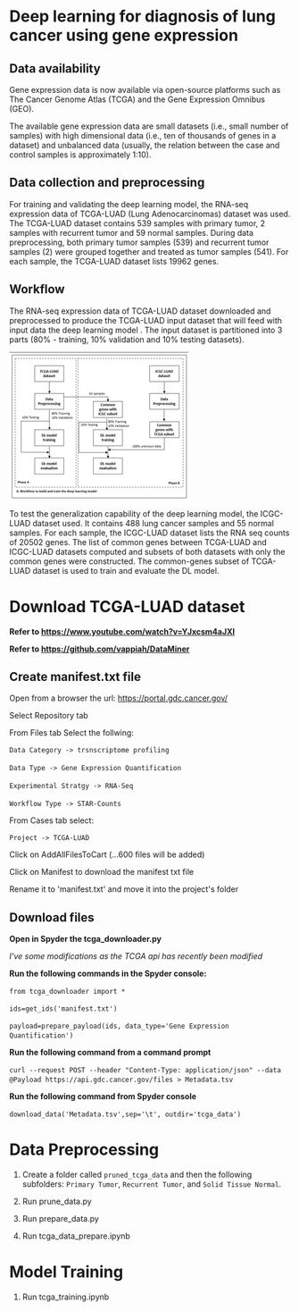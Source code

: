 

# Deep learning for diagnosis of lung cancer using gene expression

## Data availability
Gene expression data is now available via open-source platforms such as The Cancer Genome Atlas (TCGA) and the Gene Expression Omnibus (GEO).

The available gene expression data are small datasets (i.e., small number of samples) with high dimensional data (i.e., ten of thousands of genes in a dataset) and unbalanced data (usually, the relation between the case and control samples is approximately 1:10).

## Data collection and preprocessing
For training and validating the deep learning model, the RNA-seq expression data of TCGA-LUAD (Lung Adenocarcinomas) dataset  was used. The TCGA-LUAD dataset contains 539 samples with primary tumor, 2 samples with recurrent tumor and 59 normal samples. During data preprocessing, both primary tumor samples (539) and recurrent tumor samples (2) were grouped together and treated as tumor samples (541). For each sample, the TCGA-LUAD dataset lists 19962 genes.

## Workflow
The RNA-seq expression data of TCGA-LUAD dataset downloaded and preprocessed to produce the TCGA-LUAD input dataset that will feed with input data the deep learning model . The input dataset is partitioned into 3 parts (80% - training, 10% validation and 10% testing datasets).

![Alt text](image.png)

To test the generalization capability of the deep learning model, the ICGC-LUAD  dataset used. It contains 488 lung cancer samples and 55 normal samples. For each sample, the ICGC-LUAD dataset lists the RNA seq counts of 20502 genes. 
The list of common genes between TCGA-LUAD and ICGC-LUAD datasets computed and subsets of both datasets with only the common genes were constructed. The common-genes subset of TCGA-LUAD dataset is used to train and evaluate the DL model.

# Download TCGA-LUAD dataset
**Refer to https://www.youtube.com/watch?v=YJxcsm4aJXI**

**Refer to https://github.com/vappiah/DataMiner**

## Create manifest.txt file

Open from a browser the url: https://portal.gdc.cancer.gov/

Select Repository tab

From Files tab Select the follwing:

    Data Category -> trsnscriptome profiling
    
    Data Type -> Gene Expression Quantification
    
    Experimental Stratgy -> RNA-Seq
    
    Workflow Type -> STAR-Counts
    
From Cases tab select:

    Project -> TCGA-LUAD

Click on AddAllFilesToCart (...600 files will be added) 

Click on Manifest to download the manifest txt file

Rename it to 'manifest.txt' and move it into the project's folder

## Download files


**Open in Spyder the tcga_downloader.py**

*I've some modifications as the TCGA api has recently been modified*

**Run the following commands in the Spyder console:**

`from tcga_downloader import *`

`ids=get_ids('manifest.txt')`

`payload=prepare_payload(ids, data_type='Gene Expression Quantification')`

**Run the following command from a command prompt**

`curl --request POST --header "Content-Type: application/json" --data @Payload https://api.gdc.cancer.gov/files > Metadata.tsv`

**Run the following command from Spyder console**

`download_data('Metadata.tsv',sep='\t', outdir='tcga_data')`


# Data Preprocessing

1. Create a folder called `pruned_tcga_data` and then the following subfolders: `Primary Tumor`, `Recurrent Tumor`, and `Solid Tissue Normal`.

2. Run prune_data.py

3. Run prepare_data.py

4. Run tcga_data_prepare.ipynb

# Model Training

1. Run tcga_training.ipynb

